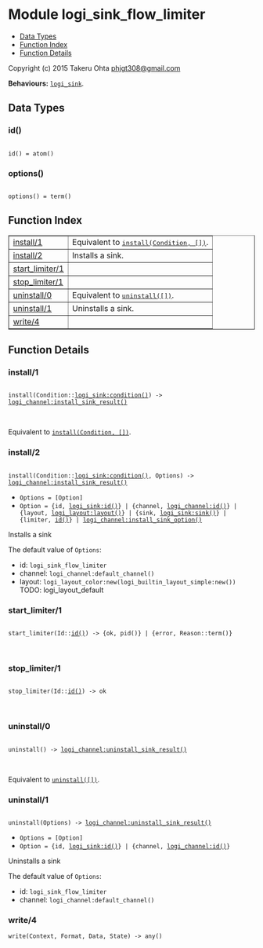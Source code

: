 

# Module logi_sink_flow_limiter #
* [Data Types](#types)
* [Function Index](#index)
* [Function Details](#functions)

Copyright (c) 2015 Takeru Ohta <phjgt308@gmail.com>

__Behaviours:__ [`logi_sink`](logi_sink.md).

<a name="types"></a>

## Data Types ##




### <a name="type-id">id()</a> ###


<pre><code>
id() = atom()
</code></pre>




### <a name="type-options">options()</a> ###


<pre><code>
options() = term()
</code></pre>

<a name="index"></a>

## Function Index ##


<table width="100%" border="1" cellspacing="0" cellpadding="2" summary="function index"><tr><td valign="top"><a href="#install-1">install/1</a></td><td>Equivalent to <a href="#install-2"><tt>install(Condition, [])</tt></a>.</td></tr><tr><td valign="top"><a href="#install-2">install/2</a></td><td>Installs a sink.</td></tr><tr><td valign="top"><a href="#start_limiter-1">start_limiter/1</a></td><td></td></tr><tr><td valign="top"><a href="#stop_limiter-1">stop_limiter/1</a></td><td></td></tr><tr><td valign="top"><a href="#uninstall-0">uninstall/0</a></td><td>Equivalent to <a href="#uninstall-1"><tt>uninstall([])</tt></a>.</td></tr><tr><td valign="top"><a href="#uninstall-1">uninstall/1</a></td><td>Uninstalls a sink.</td></tr><tr><td valign="top"><a href="#write-4">write/4</a></td><td></td></tr></table>


<a name="functions"></a>

## Function Details ##

<a name="install-1"></a>

### install/1 ###

<pre><code>
install(Condition::<a href="logi_sink.md#type-condition">logi_sink:condition()</a>) -&gt; <a href="logi_channel.md#type-install_sink_result">logi_channel:install_sink_result()</a>
</code></pre>
<br />

Equivalent to [`install(Condition, [])`](#install-2).

<a name="install-2"></a>

### install/2 ###

<pre><code>
install(Condition::<a href="logi_sink.md#type-condition">logi_sink:condition()</a>, Options) -&gt; <a href="logi_channel.md#type-install_sink_result">logi_channel:install_sink_result()</a>
</code></pre>

<ul class="definitions"><li><code>Options = [Option]</code></li><li><code>Option = {id, <a href="logi_sink.md#type-id">logi_sink:id()</a>} | {channel, <a href="logi_channel.md#type-id">logi_channel:id()</a>} | {layout, <a href="logi_layout.md#type-layout">logi_layout:layout()</a>} | {sink, <a href="logi_sink.md#type-sink">logi_sink:sink()</a>} | {limiter, <a href="#type-id">id()</a>} | <a href="logi_channel.md#type-install_sink_option">logi_channel:install_sink_option()</a></code></li></ul>

Installs a sink

The default value of `Options`:
- id: `logi_sink_flow_limiter`
- channel: `logi_channel:default_channel()`
- layout: `logi_layout_color:new(logi_builtin_layout_simple:new())` TODO: logi_layout_default

<a name="start_limiter-1"></a>

### start_limiter/1 ###

<pre><code>
start_limiter(Id::<a href="#type-id">id()</a>) -&gt; {ok, pid()} | {error, Reason::term()}
</code></pre>
<br />

<a name="stop_limiter-1"></a>

### stop_limiter/1 ###

<pre><code>
stop_limiter(Id::<a href="#type-id">id()</a>) -&gt; ok
</code></pre>
<br />

<a name="uninstall-0"></a>

### uninstall/0 ###

<pre><code>
uninstall() -&gt; <a href="logi_channel.md#type-uninstall_sink_result">logi_channel:uninstall_sink_result()</a>
</code></pre>
<br />

Equivalent to [`uninstall([])`](#uninstall-1).

<a name="uninstall-1"></a>

### uninstall/1 ###

<pre><code>
uninstall(Options) -&gt; <a href="logi_channel.md#type-uninstall_sink_result">logi_channel:uninstall_sink_result()</a>
</code></pre>

<ul class="definitions"><li><code>Options = [Option]</code></li><li><code>Option = {id, <a href="logi_sink.md#type-id">logi_sink:id()</a>} | {channel, <a href="logi_channel.md#type-id">logi_channel:id()</a>}</code></li></ul>

Uninstalls a sink

The default value of `Options`:
- id: `logi_sink_flow_limiter`
- channel: `logi_channel:default_channel()`

<a name="write-4"></a>

### write/4 ###

`write(Context, Format, Data, State) -> any()`


